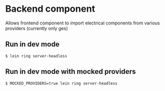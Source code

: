 # Backend component

Allows frontend component to import electrical components from various providers (currently only ges)

## Run in dev mode

```shell
$ lein ring server-headless
```

## Run in dev mode with mocked providers

```shell
$ MOCKED_PROVIDERS=true lein ring server-headless
```
